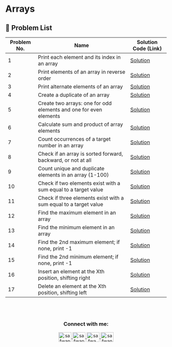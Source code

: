 # Arrays

## 🔹 Problem List

| Problem No. | Name | Solution Code (Link) |
|------------|------|----------------------|
| 1 | Print each element and its index in an array | [Solution](solutions/print_index.md) |
| 2 | Print elements of an array in reverse order | [Solution](solutions/reverse_array.md) |
| 3 | Print alternate elements of an array | [Solution](solutions/alternate_elements.md) |
| 4 | Create a duplicate of an array | [Solution](solutions/duplicate_array.md) |
| 5 | Create two arrays: one for odd elements and one for even elements | [Solution](solutions/odd_even_arrays.md) |
| 6 | Calculate sum and product of array elements | [Solution](solutions/sum_product.md) |
| 7 | Count occurrences of a target number in an array | [Solution](solutions/count_occurrences.md) |
| 8 | Check if an array is sorted forward, backward, or not at all | [Solution](solutions/check_sorted.md) |
| 9 | Count unique and duplicate elements in an array (1-100) | [Solution](solutions/count_unique_duplicates.md) |
| 10 | Check if two elements exist with a sum equal to a target value | [Solution](solutions/two_sum.md) |
| 11 | Check if three elements exist with a sum equal to a target value | [Solution](solutions/three_sum.md) |
| 12 | Find the maximum element in an array | [Solution](solutions/max_element.md) |
| 13 | Find the minimum element in an array | [Solution](solutions/min_element.md) |
| 14 | Find the 2nd maximum element; if none, print -1 | [Solution](solutions/second_max.md) |
| 15 | Find the 2nd minimum element; if none, print -1 | [Solution](solutions/second_min.md) |
| 16 | Insert an element at the Xth position, shifting right | [Solution](solutions/insert_element.md) |
| 17 | Delete an element at the Xth position, shifting left | [Solution](solutions/delete_element.md) |
<br><br>
<h3 align="center">Connect with me:</h3>
<p align="center">
       <a href="mailto:safwannasir49@gmail.com" target="blank">
        <img align="center" src="https://www.svgrepo.com/show/484206/mail.svg" alt="safwannasir49@gmail.com" height="30" width="40" />
    </a>
    <a href="https://twitter.com/SafwanNasir49" target="blank">
        <img align="center" src="https://raw.githubusercontent.com/rahuldkjain/github-profile-readme-generator/master/src/images/icons/Social/twitter.svg" alt="safwannasir" height="30" width="40" />
    </a>
    <a href="https://linkedin.com/in/safwan-nasir-955745219" target="blank">
        <img align="center" src="https://raw.githubusercontent.com/rahuldkjain/github-profile-readme-generator/master/src/images/icons/Social/linked-in-alt.svg" alt="safwa_nasir" height="30" width="40" />
    </a>
    <a href="https://github.com/safwannasir49" target="blank">
        <img align="center" src="https://raw.githubusercontent.com/rahuldkjain/github-profile-readme-generator/master/src/images/icons/Social/github.svg" alt="safwannasir49" height="30" width="40" />
    </a>
</p>
